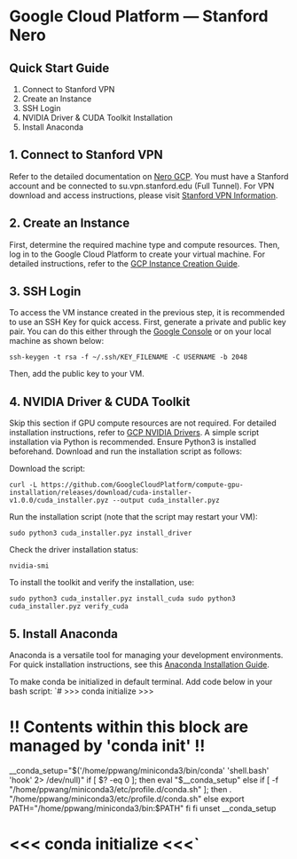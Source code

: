 
# Google Cloud Platform — Stanford Nero

## Quick Start Guide

1.  Connect to Stanford VPN
2.  Create an Instance
3.  SSH Login
4.  NVIDIA Driver & CUDA Toolkit Installation
5.  Install Anaconda

## 1. Connect to Stanford VPN

Refer to the detailed documentation on [Nero GCP](https://nero-docs.stanford.edu/). You must have a Stanford account and be connected to su.vpn.stanford.edu (Full Tunnel). For VPN download and access instructions, please visit [Stanford VPN Information](https://uit.stanford.edu/service/vpn).

## 2. Create an Instance

First, determine the required machine type and compute resources. Then, log in to the Google Cloud Platform to create your virtual machine. For detailed instructions, refer to the [GCP Instance Creation Guide](https://cloud.google.com/compute/docs/instances/create-start-instance).

## 3. SSH Login

To access the VM instance created in the previous step, it is recommended to use an SSH Key for quick access. First, generate a private and public key pair. You can do this either through the [Google Console](https://cloud.google.com/compute/docs/connect/add-ssh-keys) or on your local machine as shown below:

`ssh-keygen -t rsa -f ~/.ssh/KEY_FILENAME -C USERNAME -b 2048` 

Then, add the public key to your VM.

## 4. NVIDIA Driver & CUDA Toolkit

Skip this section if GPU compute resources are not required. For detailed installation instructions, refer to [GCP NVIDIA Drivers](https://cloud.google.com/compute/docs/gpus/install-drivers-gpu#install-script). A simple script installation via Python is recommended. Ensure Python3 is installed beforehand. Download and run the installation script as follows:

Download the script:

`curl -L https://github.com/GoogleCloudPlatform/compute-gpu-installation/releases/download/cuda-installer-v1.0.0/cuda_installer.pyz --output cuda_installer.pyz` 

Run the installation script (note that the script may restart your VM):

`sudo python3 cuda_installer.pyz install_driver` 

Check the driver installation status:

`nvidia-smi` 

To install the toolkit and verify the installation, use:

`sudo python3 cuda_installer.pyz install_cuda
sudo python3 cuda_installer.pyz verify_cuda` 

## 5. Install Anaconda

Anaconda is a versatile tool for managing your development environments. For quick installation instructions, see this [Anaconda Installation Guide](https://developers.google.com/earth-engine/guides/python_install-conda).

To make conda be initialized in default terminal. Add code below in your bash script:
`# >>> conda initialize >>>
# !! Contents within this block are managed by 'conda init' !!
__conda_setup="$('/home/ppwang/miniconda3/bin/conda' 'shell.bash' 'hook' 2> /dev/null)"
if [ $? -eq 0 ]; then
    eval "$__conda_setup"
else
    if [ -f "/home/ppwang/miniconda3/etc/profile.d/conda.sh" ]; then
        . "/home/ppwang/miniconda3/etc/profile.d/conda.sh"
    else
        export PATH="/home/ppwang/miniconda3/bin:$PATH"
    fi
fi
unset __conda_setup
# <<< conda initialize <<<`
